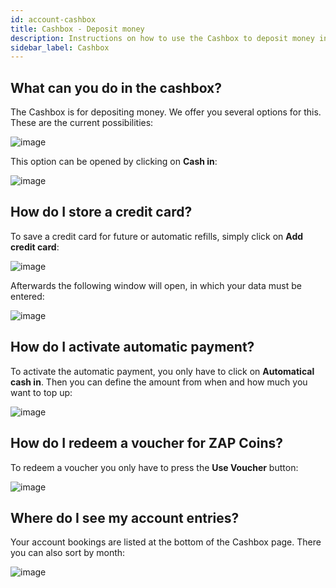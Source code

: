 ```yaml
---
id: account-cashbox
title: Cashbox - Deposit money
description: Instructions on how to use the Cashbox to deposit money into your ZAP-Hosting account - ZAP-Hosting.com Documentation
sidebar_label: Cashbox
---
```


## What can you do in the cashbox?

The Cashbox is for depositing money. We offer you several options for this. These are the current possibilities:

![image](https://user-images.githubusercontent.com/13604413/159164610-5e87dbeb-1661-42a7-a285-e172d8650825.png)

This option can be opened by clicking on **Cash in**: 

![image](https://user-images.githubusercontent.com/13604413/159164624-b6f20d64-aad4-489b-b623-03587fa6779f.png)


## How do I store a credit card?

To save a credit card for future or automatic refills, simply click on **Add credit card**: 

![image](https://user-images.githubusercontent.com/13604413/159164688-c8175ca4-9549-45b1-ba61-d087f18789c9.png)

Afterwards the following window will open, in which your data must be entered: 

![image](https://user-images.githubusercontent.com/13604413/159164707-58955952-8c1b-48d7-b561-9b1f5f65b255.png)


## How do I activate automatic payment?

To activate the automatic payment, you only have to click on **Automatical cash in**. Then you can define the amount from when and how much you want to top up:

![image](https://user-images.githubusercontent.com/13604413/159164715-4f2331a4-cff7-4a20-9065-d0c3a39938e5.png)


## How do I redeem a voucher for ZAP Coins?

To redeem a voucher you only have to press the **Use Voucher** button: 

![image](https://user-images.githubusercontent.com/13604413/159164725-6c9eba1d-173b-4071-8977-66da099d5732.png)


## Where do I see my account entries?

Your account bookings are listed at the bottom of the Cashbox page. There you can also sort by month:

![image](https://user-images.githubusercontent.com/13604413/159164748-e1f08353-9d39-422a-96be-ae12678d3f37.png)

